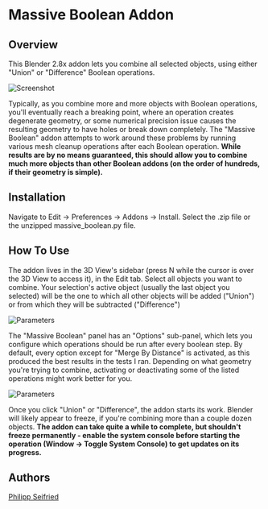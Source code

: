 # Massive Boolean Addon
## Overview
This Blender 2.8x addon lets you combine all selected objects, using either "Union" or "Difference" Boolean operations.

![Screenshot](http://www.philippseifried.com/github/massive_bool_screenshot.png)

Typically, as you combine more and more objects with Boolean operations, you'll eventually reach a breaking point, where an operation creates degenerate geometry, or some numerical precision issue causes the resulting geometry to have holes or break down completely. The "Massive Boolean" addon attempts to work around these problems by running various mesh cleanup operations after each Boolean operation. 
**While results are by no means guaranteed, this should allow you to combine much more objects than other Boolean addons (on the order of hundreds, if their geometry is simple).**

## Installation
Navigate to Edit -> Preferences -> Addons -> Install. Select the .zip file or the unzipped massive_boolean.py file.

## How To Use
The addon lives in the 3D View's sidebar (press N while the cursor is over the 3D View to access it), in the Edit tab. Select all objects you want to combine. Your selection's active object (usually the last object you selected) will be the one to which all other objects will be added ("Union") or from which they will be subtracted ("Difference")

![Parameters](http://www.philippseifried.com/github/massive_bool_params.png)

The "Massive Boolean" panel has an "Options" sub-panel, which lets you configure which operations should be run after every boolean step. By default, every option except for "Merge By Distance" is activated, as this produced the best results in the tests I ran. Depending on what geometry you're trying to combine, activating or deactivating some of the listed operations might work better for you. 

![Parameters](http://www.philippseifried.com/github/massive_bool_console.png)

Once you click "Union" or "Difference", the addon starts its work. Blender will likely appear to freeze, if you're combining more than a couple dozen objects. **The addon can take quite a while to complete, but shouldn't freeze permanently - enable the system console before starting the operation (Window -> Toggle System Console) to get updates on its progress.**

## Authors
[Philipp Seifried](https://twitter.com/PhilippSeifried)
